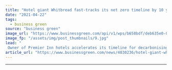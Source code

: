 ```yaml
---
title: "Hotel giant Whitbread fast-tracks its net zero timeline by 10 years"
date: "2021-04-22"
tags: 
  - business green
source: "business green"
image_url: "https://www.businessgreen.com/api/v1/wps/b658bdf/deb635e0-03bc-48b6-831e-1428d67187da/7/Premier-Inn-solar-roll-out-185x114.jpg"
image_fp: "/assets/img/post_thumbnails/9.jpg"
lead: "
 Owner of Premier Inn hotels accelerates its timeline for decarbonising its operations, vowing to achieve net zero by 2040 ..."
article_url: "https://www.businessgreen.com/news/4030236/hotel-giant-whitbread-fast-tracks-net-zero-timeline"
---
```


---
